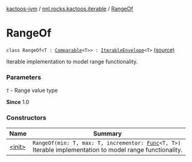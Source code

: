 [kactoos-jvm](../../index.md) / [nnl.rocks.kactoos.iterable](../index.md) / [RangeOf](.)

# RangeOf

`class RangeOf<T : `[`Comparable`](https://kotlinlang.org/api/latest/jvm/stdlib/kotlin/-comparable/index.html)`<T>> : `[`IterableEnvelope`](../-iterable-envelope/index.md)`<T>` [(source)](https://github.com/neonailol/kactoos/blob/master/kactoos-jvm/src/main/kotlin/nnl/rocks/kactoos/iterable/RangeOf.kt#L15)

Iterable implementation to model range functionality.

### Parameters

`T` - Range value type

**Since**
1.0

### Constructors

| Name | Summary |
|---|---|
| [&lt;init&gt;](-init-.md) | `RangeOf(min: T, max: T, incrementor: `[`Func`](../../nnl.rocks.kactoos/-func/index.md)`<T, T>)`<br>Iterable implementation to model range functionality. |
